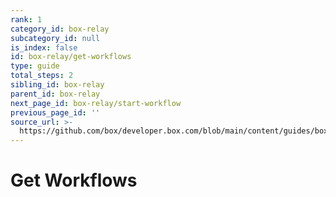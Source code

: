 ```yaml
---
rank: 1
category_id: box-relay
subcategory_id: null
is_index: false
id: box-relay/get-workflows
type: guide
total_steps: 2
sibling_id: box-relay
parent_id: box-relay
next_page_id: box-relay/start-workflow
previous_page_id: ''
source_url: >-
  https://github.com/box/developer.box.com/blob/main/content/guides/box-relay/get-workflows.md
---
```

# Get Workflows